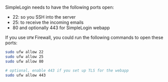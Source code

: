 SimpleLogin needs to have the following ports open:
- 22: so you SSH into the server
- 25: to receive the incoming emails
- 80 and optionally 443 for SimpleLogin webapp
 
If you use `UFW` Firewall, you could run the following commands to open these ports:

```bash
sudo ufw allow 22
sudo ufw allow 25
sudo ufw allow 80

# optional, enable 443 if you set up TLS for the webapp
sudo ufw allow 443
```

